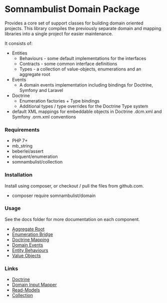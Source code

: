# Somnambulist Domain Package

Provides a core set of support classes for building domain oriented projects. This library compiles the
previously separate domain and mapping libraries into a single project for easier maintenance.

It consists of:

 * Entities
   * Behaviours - some default implementations for the interfaces
   * Contracts - some common interface definitions
   * Types - a collection of value-objects, enumerations and an aggregate root
 * Events
   * A domain events implementation including bindings for Doctrine, Symfony and Laravel
 * Doctrine
   * Enumeration factories + Type bindings
   * Additional types / type overrides for the Doctrine Type system
 * default XML mappings for embeddable objects in Doctrine .dcm.xml and Symfony .orm.xml conventions

### Requirements

 * PHP 7+
 * mb_string
 * beberlei/assert
 * eloquent/enumeration
 * somnambulist/collection

### Installation

Install using composer, or checkout / pull the files from github.com.

 * composer require somnambulist/domain

### Usage

See the docs folder for more documentation on each component.

 * [Aggregate Root](docs/aggregate-root.md)
 * [Enumeration Bridge](docs/doctrine-enum-bridge.md)
 * [Doctrine Mapping](docs/doctrine-mappings.md)
 * [Domain Events](docs/domain-events.md)
 * [Entity Behaviours](docs/entity-behaviours.md)
 * [Value Objects](docs/value-objects.md)

### Links

 * [Doctrine](http://doctrine-project.org)
 * [Domain Input Mapper](https://github.com/dave-redfern/somnambulist-domain-input)
 * [Read-Models](https://github.com/dave-redfern/somnambulist-read-models)
 * [Collection](https://github.com/dave-redfern/somnambulist-collection)
